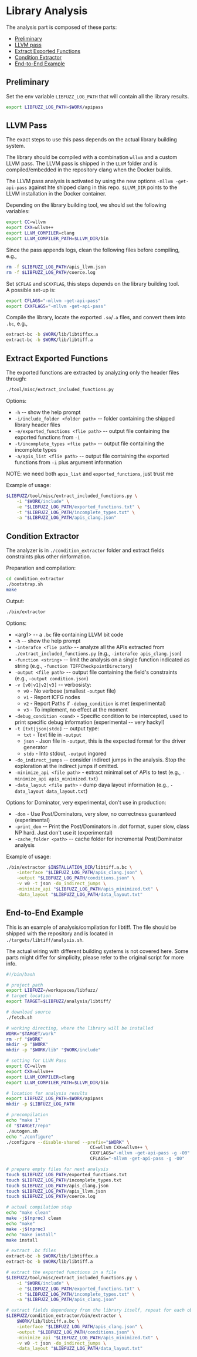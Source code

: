 
# Library Analysis

The analysis part is composed of these parts:
- [Preliminary](#preliminary)
- [LLVM pass](#llvm-pass)
- [Extract Exported Functions](#extract-exported-functions)
- [Condition Extractor](#condition-extractor)
- [End-to-End Example](#end-to-end-example)

## Preliminary

Set the env variable `LIBFUZZ_LOG_PATH` that will contain all the library results.
```bash
export LIBFUZZ_LOG_PATH=$WORK/apipass
```

## LLVM Pass

The exact steps to use this pass depends on the actual library building system.

The library should be compiled with a combination `wllvm` and a custom LLVM
pass. The LLVM pass is shipped in the `LLVM` folder and is compiled/embedded in
the repository clang when the Docker builds. 
 
The LLVM pass analysis is activated by using the new options `-mllvm
-get-api-pass` against hte shipped clang in this repo. `$LLVM_DIR` points to the
LLVM installation in the Docker container.

Depending on the library building tool, we should set the following variables:

```bash
export CC=wllvm
export CXX=wllvm++
export LLVM_COMPILER=clang
export LLVM_COMPILER_PATH=$LLVM_DIR/bin
```
Since the pass appends logs, clean the following files before compiling, e.g.,
```bash
rm -f $LIBFUZZ_LOG_PATH/apis_llvm.json
rm -f $LIBFUZZ_LOG_PATH/coerce.log
```
Set `$CFLAG` and `$CXXFLAG`, this steps depends on the library
building tool.  
A possible set-up is:
```bash
export CFLAGS="-mllvm -get-api-pass"
export CXXFLAGS="-mllvm -get-api-pass"
```
Compile the library, locate the exported `.so`/`.a` files, and convert them
into `.bc`, e.g.,
```bash
extract-bc -b $WORK/lib/libtiffxx.a
extract-bc -b $WORK/lib/libtiff.a
```

## Extract Exported Functions

The exported functions are extracted by analyzing only the header files through:
```bash
./tool/misc/extract_included_functions.py
```
Options:
- `-h` -- show the help prompt
- `-i/include_folder <folder path>` -- folder containing the shipped library header files
- `-e/exported_functions <flie path>` -- output file containing the exported functions from `-i`
- `-t/incomplete_types <flie path>` -- output file containing the incomplete types
- `-a/apis_list <flie path>` -- output file containing the exported functions from `-i` plus argument information

NOTE: we need both `apis_list` and `exported_functions`, just trust me

Example of usage:
```bash
$LIBFUZZ/tool/misc/extract_included_functions.py \
    -i "$WORK/include" \
    -e "$LIBFUZZ_LOG_PATH/exported_functions.txt" \
    -t "$LIBFUZZ_LOG_PATH/incomplete_types.txt" \
    -a "$LIBFUZZ_LOG_PATH/apis_clang.json"
```

## Condition Extractor

The analyzer is in `./condition_extractor` folder and extract fields constraints plus other rinformation.

Preparation and compilation:
```bash
cd condition_extractor
./bootstrap.sh
make
```
Output:
```bash
./bin/extractor
```

Options:
- \<arg1\> -- a `.bc` file containing LLVM bit code
- `-h` -- show the help prompt
- `-interafce <flie path>` -- analyze all the APIs extracted from `./extract_included_functions.py` (e.g., `-interafce apis_clang.json`)
- `-function <string>` -- limit the analysis on a single function indicated as string (e.g., `-function TIFFCheckpointDirectory`)
- `-output <file path>` -- output file containing the field's constraints (e.g., `-output condition.json`)
- `-v [v0|v1|v2|v3]` -- verbosisty:
    - `v0` - No verbose (smallest `-output` file)
    - `v1` - Report ICFG nodes
    - `v2` - Report Paths if `-debug_condition` is met (experimental)
    - `v3` - To implement, no effect at the moment
- `-debug_condition <cond>` - Specific condition to be intercepted, used to print specific debug information (experimental -- very hacky!)
- `-t [txt|json|stdo]` -- output type:
    - `txt` - Text file in `-output`
    - `json` - Json file in `-output`, this is the expected format for the driver generator
    - `stdo` - Into stdout, `-output` ingored
- `-do_indirect_jumps` -- consider indirect jumps in the analysis. Stop the exploration at the indirect jumps if omitted.
- `-minimize_api <file path>` - extract minimal set of APIs to test (e.g., `-minimize_api apis_minimized.txt`)
- `-data_layout <file path>` - dump daya layout information (e.g., `-data_layout data_layout.txt`)

Options for Dominator, very experimental, don't use in production:
- `-dom` - Use Post/Dominators, very slow, no correctness guaranteed (experimental)
- `-print_dom` -- Print the Post/Dominators in .dot format, super slow, class NP hard. Just don't use it (experimental)
- `-cache_folder <path>` -- cache folder for incremental Post/Dominator analysis


Example of usage:
```bash
./bin/extractor $INSTALLATION_DIR/libtiff.a.bc \
    -interface "$LIBFUZZ_LOG_PATH/apis_clang.json" \
    -output "$LIBFUZZ_LOG_PATH/conditions.json" \
    -v v0 -t json -do_indirect_jumps \
    -minimize_api "$LIBFUZZ_LOG_PATH/apis_minimized.txt" \
    -data_layout "$LIBFUZZ_LOG_PATH/data_layout.txt"
```

## End-to-End Example

This is an example of analysis/compilation for libtiff. The file should be shipped with the repository and is located in `./targets/libtiff/analysis.sh`.

The actual wiring with different building systems is not covered here.
Some parts might differ for simplicity, please refer to the original script for more info.


```bash
#!/bin/bash

# project path
export LIBFUZZ=/workspaces/libfuzz/
# target location
export TARGET=$LIBFUZZ/analysis/libtiff/ 

# download source
./fetch.sh

# working directing, where the library will be installed
WORK="$TARGET/work"
rm -rf "$WORK"
mkdir -p "$WORK"
mkdir -p "$WORK/lib" "$WORK/include"

# setting for LLVM Pass
export CC=wllvm
export CXX=wllvm++
export LLVM_COMPILER=clang
export LLVM_COMPILER_PATH=$LLVM_DIR/bin

# location for analysis results 
export LIBFUZZ_LOG_PATH=$WORK/apipass
mkdir -p $LIBFUZZ_LOG_PATH

# precompilation
echo "make 1"
cd "$TARGET/repo"
./autogen.sh
echo "./configure"
./configure --disable-shared --prefix="$WORK" \
                                CC=wllvm CXX=wllvm++ \
                                CXXFLAGS="-mllvm -get-api-pass -g -O0" \
                                CFLAGS="-mllvm -get-api-pass -g -O0"

# prepare empty files for next analysis
touch $LIBFUZZ_LOG_PATH/exported_functions.txt
touch $LIBFUZZ_LOG_PATH/incomplete_types.txt
touch $LIBFUZZ_LOG_PATH/apis_clang.json
touch $LIBFUZZ_LOG_PATH/apis_llvm.json
touch $LIBFUZZ_LOG_PATH/coerce.log

# actual compilation step
echo "make clean"
make -j$(nproc) clean
echo "make"
make -j$(nproc)
echo "make install"
make install

# extract .bc files
extract-bc -b $WORK/lib/libtiffxx.a
extract-bc -b $WORK/lib/libtiff.a

# extract the exported functions in a file
$LIBFUZZ/tool/misc/extract_included_functions.py \
    -i "$WORK/include" \
    -e "$LIBFUZZ_LOG_PATH/exported_functions.txt" \
    -t "$LIBFUZZ_LOG_PATH/incomplete_types.txt" \
    -a "$LIBFUZZ_LOG_PATH/apis_clang.json"

# extract fields dependency from the library itself, repeat for each object produced
$LIBFUZZ/condition_extractor/bin/extractor \
    $WORK/lib/libtiff.a.bc \
    -interface "$LIBFUZZ_LOG_PATH/apis_clang.json" \
    -output "$LIBFUZZ_LOG_PATH/conditions.json" \
    -minimize_api "$LIBFUZZ_LOG_PATH/apis_minimized.txt" \
    -v v0 -t json -do_indirect_jumps \
    -data_layout "$LIBFUZZ_LOG_PATH/data_layout.txt"
```